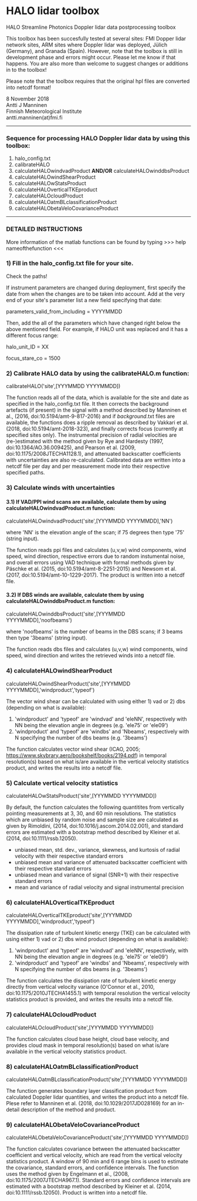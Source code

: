 # HALO lidar toolbox
HALO Streamline Photonics Doppler lidar data postprocessing toolbox

This toolbox has been succesfully tested at several sites: FMI Dopper lidar network sites, ARM sites where Doppler 
lidar was deployed, Jülich (Germany), and Granada (Spain). However, note that the toolbox is still in development 
phase and errors might occur. Please let me know if that happens. You are also more than welcome to suggest changes or 
additions in to the toolbox! 

Please note that the toolbox requires that the original hpl files are converted into netcdf format!

8 November 2018  
Antti J Manninen  
Finnish Meteorological Institute  
antti.manninen(at)fmi.fi  

----
### Sequence for processing HALO Doppler lidar data by using this toolbox:
1) halo_config.txt
2) calibrateHALO
3) calculateHALOwindvadProduct **AND/OR** calculateHALOwinddbsProduct
4) calculateHALOwindShearProduct
5) calculateHALOwStatsProduct
6) calculateHALOverticalTKEproduct
7) calculateHALOcloudProduct
8) calculateHALOatmBLclassificationProduct
9) calculateHALObetaVeloCovarianceProduct

----
### DETAILED INSTRUCTIONS

More information of the matlab functions can be found by typing >>>  help nameofthefunction  <<<

### 1) Fill in the halo_config.txt file for your site.

Check the paths!

If instrument parameters are changed during deployment, first specify the date from when
the changes are to be taken into account. Add at the very end of your site's parameter list
a new field specifying that date:

parameters_valid_from_including = YYYYMMDD

Then, add the all of the parameters which have changed right below the above mentioned field.
For example, if HALO unit was replaced and it has a different focus range:

halo_unit_ID = XX

focus_stare_co = 1500

### 2) Calibrate HALO data by using the calibrateHALO.m function:

calibrateHALO('site',[YYYMMDD YYYYMMDD])

The function reads all of the data, which is available for the site and date as specified in the halo_config.txt
file. It then corrects the background artefacts (if present) in the signal with a method described by Manninen et al., 
(2016, doi:10.5194/amt-9-817-2016) and if *background*.txt files are available, the functions does a ripple removal as 
described by Vakkari et al. (2018, doi:10.5194/amt-2018-323), and finally corrects focus (currently at specified sites 
only). The instrumental precision of radial velocities are (re-)estimated with the method given by Rye and Hardesty 
(1997, doi:10.1364/AO.36.009425), and Pearson et al. (2009, doi:10.1175/2008JTECHA1128.1), and attenuated backscatter 
coefficients with uncertainties are also re-calculated. Calibrated data are written into a netcdf file per day and per 
measurement mode into their respective specified paths.

### 3) Calculate winds with uncertainties

  #### 3.1) If VAD/PPI wind scans are available, calculate them by using calculateHALOwindvadProduct.m function:

  calculateHALOwindvadProduct('site',[YYYMMDD YYYYMMDD],'NN')

  where 'NN' is the elevation angle of the scan; if 75 degrees then type '75' (string input).

  The function reads ppi files and calculates (u,v,w) wind components, wind speed, wind direction, respective errors 
  due to random instumental noise, and overall errors using VAD technique with formal methods given by Päschke et al. 
  (2015, doi:10.5194/amt-8-2251-2015) and Newsom et al. (2017, doi:10.5194/amt-10-1229-2017). The product is written 
  into a netcdf file.
   
  #### 3.2) If DBS winds are available, calculate them by using calculateHALOwinddbsProduct.m function:

  calculateHALOwinddbsProduct('site',[YYYMMDD YYYYMMDD],'noofbeams')

  where 'noofbeams' is the number of beams in the DBS scans; if 3 beams then type '3beams' (string input).

  The function reads dbs files and calculates (u,v,w) wind components, wind speed, wind direction and writes the 
  retrieved winds into a netcdf file.

### 4) calculateHALOwindShearProduct

calculateHALOwindShearProduct('site',[YYYMMDD YYYYMMDD],'windproduct','typeof')

The vector wind shear can be calculated with using either 1) vad or 2) dbs (depending on what is available):
1) 'windproduct' and 'typeof' are 'windvad' and 'eleNN', respectively with NN being the elevation angle in degrees 
(e.g. 'ele75' or 'ele09')
2) 'windproduct' and 'typeof' are 'windbs' and 'Nbeams', respectively with N specifying the number of dbs beams (e.g. 
'3beams')

The function calculates vector wind shear (ICAO, 2005; https://www.skybrary.aero/bookshelf/books/2194.pdf) in temporal 
resolution(s) based on what is/are available in the vertical velocity statistics product, and writes the results into 
a netcdf file.

### 5) Calculate vertical velocity statistics

calculateHALOwStatsProduct('site',[YYYMMDD YYYYMMDD])

By default, the function calculates the following quantitites from vertically pointing measurements at 3, 30, and 60 
min resolutions. The statistics which are unbiased by random noise and sample size are calculated as given by 
Rimoldini, (2014, doi:10.1016/j.ascom.2014.02.001), and standard errors are estimated with a bootstrap method 
described by Kleiner et al. (2014, doi:10.1111/rssb.12050).
- unbiased mean, std. dev., variance, skewness, and kurtosis of radial velocity with their respective standard errors
- unbiased mean and variance of attenuated backscatter coefficient with their respective standard errors 
- unbiased mean and variance of signal (SNR+1) with their respective standard errors 
- mean and variance of radial velocity and signal instrumental precision

### 6) calculateHALOverticalTKEproduct

calculateHALOverticalTKEproduct('site',[YYYMMDD YYYYMMDD],'windproduct','typeof')

The dissipation rate of turbulent kinetic energy (TKE) can be calculated with using either 1) vad or 2) dbs wind 
product (depending on what is available):
1) 'windproduct' and 'typeof' are 'windvad' and 'eleNN', respectively, with NN being the elevation angle in degrees 
(e.g. 'ele75' or 'ele09')
2) 'windproduct' and 'typeof' are 'windbs' and 'Nbeams', respectively with N specifying the number of dbs beams (e.g. 
'3beams')

The function calculates the dissipation rate of turbulent kinetic energy directly from vertical velocity variance 
(O'Connor et al., 2010, doi:10.1175/2010JTECHA1455.1) with temporal resolution the vertical velocity statistics 
product is provided, and writes the results into a netcdf file.

### 7) calculateHALOcloudProduct

calculateHALOcloudProduct('site',[YYYMMDD YYYYMMDD])

The function calculates cloud base height, cloud base velocity, and provides cloud mask in temporal resolution(s) 
based on what is/are available in the vertical velocity statistics product.

### 8) calculateHALOatmBLclassificationProduct

calculateHALOatmBLclassificationProduct('site',[YYYMMDD YYYYMMDD])

The function generates boundary layer classification product from calculated Doppler lidar quantities, and writes the 
product into a netcdf file. Plese refer to Manninen et al. (2018, doi:10.1029/2017JD028169) for an in-detail 
description of the method and product.

### 9) calculateHALObetaVeloCovarianceProduct

calculateHALObetaVeloCovarianceProduct('site',[YYYMMDD YYYYMMDD])

The function calculates covariance between the attenuated backscatter coefficient and vertical velocity, which are 
read from the vertical velocity statistics product. A window of 90 min and 6 range bins is used to estimate the 
covariance, standard errors, and confidence intervals. The function uses the method given by Engelmann et al., (2008, 
doi:10.1175/2007JTECHA967.1). Standard errors and confidence intervals are estimated with a bootstrap method described 
by Kleiner et al. (2014, doi:10.1111/rssb.12050). Product is written into a netcdf file.
